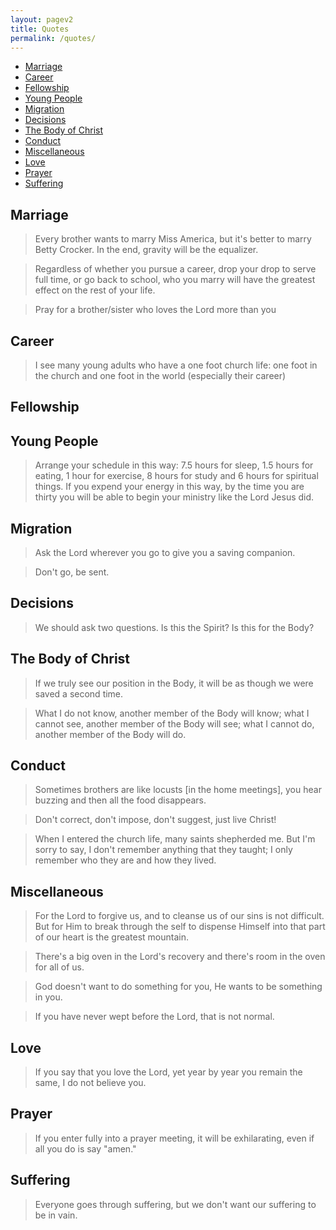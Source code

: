 ```yaml
---
layout: pagev2
title: Quotes
permalink: /quotes/
---
```

- [Marriage](#marriage)
- [Career](#career)
- [Fellowship](#fellowship)
- [Young People](#young-people)
- [Migration](#migration)
- [Decisions](#decisions)
- [The Body of Christ](#the-body-of-christ)
- [Conduct](#conduct)
- [Miscellaneous](#miscellaneous)
- [Love](#love)
- [Prayer](#prayer)
- [Suffering](#suffering)

## Marriage

>Every brother wants to marry Miss America, but it's better to marry Betty Crocker. In the end, gravity will be the equalizer.

>Regardless of whether you pursue a career, drop your drop to serve full time, or go back to school, who you marry will have the greatest effect on the rest of your life.

>Pray for a brother/sister who loves the Lord more than you

## Career

>I see many young adults who have a one foot church life: one foot in the church and one foot in the world (especially their career)

## Fellowship

## Young People

>Arrange your schedule in this way: 7.5 hours for sleep, 1.5 hours for eating, 1 hour for exercise, 8 hours for study and 6 hours for spiritual things. If you expend your energy in this way, by the time you are thirty you will be able to begin your ministry like the Lord Jesus did.

## Migration

>Ask the Lord wherever you go to give you a saving companion.

>Don't go, be sent.

## Decisions

>We should ask two questions. Is this the Spirit? Is this for the Body?

## The Body of Christ

>If we truly see our position in the Body, it will be as though we were saved a second time.

>What I do not know, another member of the Body will know; what I cannot see, another member of the Body will see; what I cannot do, another member of the Body will do.

## Conduct

>Sometimes brothers are like locusts [in the home meetings], you hear buzzing and then all the food disappears.

>Don't correct, don't impose, don't suggest, just live Christ!

>When I entered the church life, many saints shepherded me. But I'm sorry to say, I don't remember anything that they taught; I only remember who they are and how they lived.

## Miscellaneous

>For the Lord to forgive us, and to cleanse us of our sins is not difficult. But for Him to break through the self to dispense Himself into that part of our heart is the greatest mountain.

>There's a big oven in the Lord's recovery and there's room in the oven for all of us.

>God doesn't want to do something for you, He wants to be something in you.

>If you have never wept before the Lord, that is not normal.

## Love

>If you say that you love the Lord, yet year by year you remain the same, I do not believe you.

## Prayer

>If you enter fully into a prayer meeting, it will be exhilarating, even if all you do is say "amen."

## Suffering

>Everyone goes through suffering, but we don't want our suffering to be in vain.